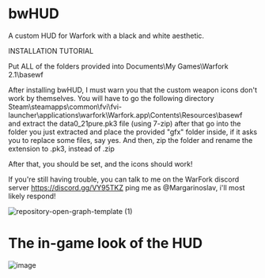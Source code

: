 # bwHUD
A custom HUD for Warfork with a black and white aesthetic.

INSTALLATION TUTORIAL

Put ALL of the folders provided into
Documents\My Games\Warfork 2.1\basewf

After installing bwHUD, I must warn you that the custom weapon icons don't work by themselves.
You will have to go the following directory
Steam\steamapps\common\fvi\fvi-launcher\applications\warfork\Warfork.app\Contents\Resources\basewf\
and extract the data0_21pure.pk3 file (using 7-zip)
after that go into the folder you just extracted and place the provided "gfx" folder inside, if it asks you to replace some files, say yes.
And then, zip the folder and rename the extension to .pk3, instead of .zip

After that, you should be set, and the icons should work!

If you're still having trouble, you can talk to me on the WarFork discord server
 https://discord.gg/VY95TKZ 
ping me as @Margarinoslav, i'll most likely respond!

![repository-open-graph-template (1)](https://github.com/margarinoslv/bwHUD/assets/79981890/e7d0b258-4060-4e41-be51-fb87f6928b3d)
# The in-game look of the HUD
![image](https://github.com/margarinoslv/bwHUD/assets/79981890/a7a3ff89-a95a-44df-a14f-3953bd4211a8)


